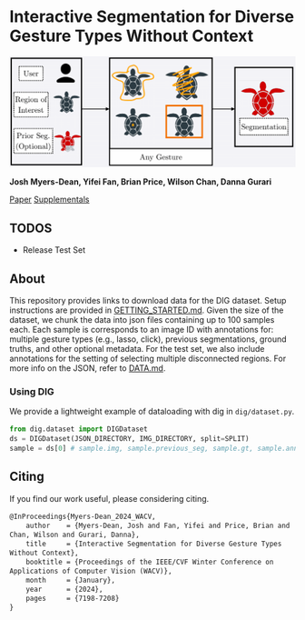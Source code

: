 # Interactive Segmentation for Diverse Gesture Types Without Context
![A diagram show our pipeline for gesture-agnostic, context-free interactive segmentation. The left column shows a user, a turtle, and an optional previously colored turtle. The middle column shows 4 turtles with 4 different interactive gestures. The last column shows a colored in turtle.](static/teaser.png)

__Josh Myers-Dean, Yifei Fan, Brian Price, Wilson Chan, Danna Gurari__

[Paper](https://openaccess.thecvf.com/content/WACV2024/papers/Myers-Dean_Interactive_Segmentation_for_Diverse_Gesture_Types_Without_Context_WACV_2024_paper.pdf) [Supplementals](https://openaccess.thecvf.com/content/WACV2024/supplemental/Myers-Dean_Interactive_Segmentation_for_WACV_2024_supplemental.pdf)

## TODOS
- Release Test Set

## About
This repository provides links to download data for the DIG dataset. Setup instructions are provided in [GETTING_STARTED.md](GETTING_STARTED.md). Given the size of the dataset, we chunk the data into json files containing up to 100 samples each. Each sample is corresponds to an image ID with annotations for: multiple gesture types (e.g., lasso, click), previous segmentations, ground truths, and other optional metadata. For the test set, we also include annotations for the setting of selecting multiple disconnected regions. For more info on the JSON, refer to [DATA.md](DATA.md).

### Using DIG
We provide a lightweight example of dataloading with dig in `dig/dataset.py`. 
```python
from dig.dataset import DIGDataset
ds = DIGDataset(JSON_DIRECTORY, IMG_DIRECTORY, split=SPLIT)
sample = ds[0] # sample.img, sample.previous_seg, sample.gt, sample.annotation
```

## Citing
If you find our work useful, please considering citing.
```
@InProceedings{Myers-Dean_2024_WACV,
    author    = {Myers-Dean, Josh and Fan, Yifei and Price, Brian and Chan, Wilson and Gurari, Danna},
    title     = {Interactive Segmentation for Diverse Gesture Types Without Context},
    booktitle = {Proceedings of the IEEE/CVF Winter Conference on Applications of Computer Vision (WACV)},
    month     = {January},
    year      = {2024},
    pages     = {7198-7208}
}
```
